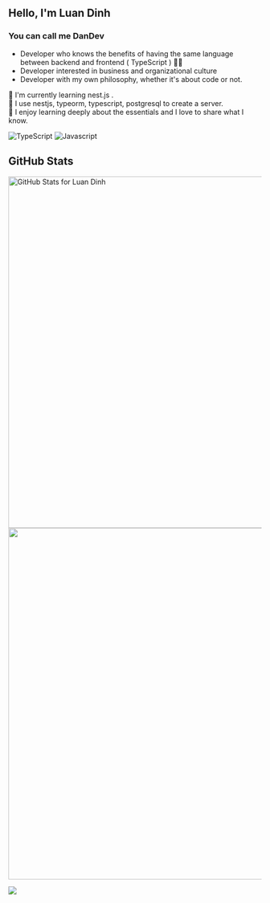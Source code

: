 ## Hello, I'm Luan Dinh
### You can call me DanDev

- Developer who knows the benefits of having the same language between backend and frontend ( TypeScript ) 👨‍💻
- Developer interested in business and organizational culture
- Developer with my own philosophy, whether it's about code or not.

🌱 I'm currently learning nest.js . <br/>
🌱 I use nestjs, typeorm, typescript, postgresql to create a server.  <br/>
🌱 I enjoy learning deeply about the essentials and I love to share what I know. 

![TypeScript](https://img.shields.io/badge/-TypeScript-007acc?style=for-the-badge&logo=typescript&logoColor=fff)
![Javascript](https://img.shields.io/badge/-javascript-blue?style=for-the-badge&logo=javascript)

## GitHub Stats

<img src="https://github-readme-stats.vercel.app/api?username=githubk3&show_icons=true&include_all_commits=true&count_private=true&theme=jolly&layout=compact" alt="GitHub Stats for Luan Dinh" width="700">

<img src="https://github-readme-streak-stats.herokuapp.com?user=githubk3&theme=jolly" width="700">

![](https://github-readme-stats.vercel.app/api/top-langs/?username=githubk3&theme=jolly&hide_border=false&include_all_commits=true&count_private=true&layout=compact)





